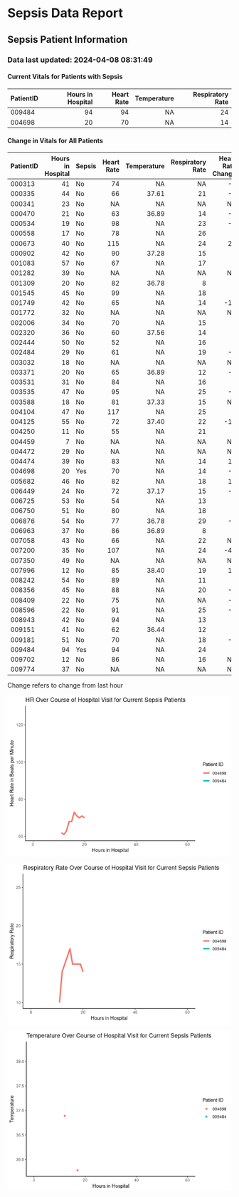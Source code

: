 # Sepsis Data Report


## Sepsis Patient Information

### Data last updated: 2024-04-08 08:31:49

#### Current Vitals for Patients with Sepsis

| PatientID | Hours in Hospital | Heart Rate | Temperature | Respiratory Rate |
|:----------|------------------:|-----------:|------------:|-----------------:|
| 009484    |                94 |         94 |          NA |               24 |
| 004698    |                20 |         70 |          NA |               14 |

#### Change in Vitals for All Patients

| PatientID | Hours in Hospital | Sepsis | Heart Rate | Temperature | Respiratory Rate | Heart Rate Change | Temperature Change | Respiration Rate Change |
|:----------|------------------:|:-------|-----------:|------------:|-----------------:|------------------:|-------------------:|------------------------:|
| 000313    |                41 | No     |         74 |          NA |               NA |                -5 |                 NA |                      NA |
| 000335    |                44 | No     |         66 |       37.61 |               21 |                -8 |                 NA |                       6 |
| 000341    |                23 | No     |         NA |          NA |               NA |                NA |                 NA |                      NA |
| 000470    |                21 | No     |         63 |       36.89 |               14 |                -4 |                 NA |                       4 |
| 000534    |                19 | No     |         98 |          NA |               23 |                -5 |                 NA |                       8 |
| 000558    |                17 | No     |         78 |          NA |               26 |                 3 |                 NA |                       9 |
| 000673    |                40 | No     |        115 |          NA |               24 |                24 |                 NA |                      12 |
| 000902    |                42 | No     |         90 |       37.28 |               15 |                 7 |                 NA |                      -3 |
| 001083    |                57 | No     |         67 |          NA |               17 |                 0 |                 NA |                      -1 |
| 001282    |                39 | No     |         NA |          NA |               NA |                NA |                 NA |                      NA |
| 001309    |                20 | No     |         82 |       36.78 |                8 |                 1 |                 NA |                       1 |
| 001545    |                45 | No     |         99 |          NA |               18 |                 5 |                 NA |                      -5 |
| 001749    |                42 | No     |         65 |          NA |               14 |               -11 |                 NA |                      -4 |
| 001772    |                32 | No     |         NA |          NA |               NA |                NA |                 NA |                      NA |
| 002006    |                34 | No     |         70 |          NA |               15 |                 0 |                 NA |                       0 |
| 002320    |                36 | No     |         60 |       37.56 |               14 |                 0 |                 NA |                       0 |
| 002444    |                50 | No     |         52 |          NA |               16 |                 0 |                 NA |                       3 |
| 002484    |                29 | No     |         61 |          NA |               19 |                -2 |                 NA |                       1 |
| 003032    |                18 | No     |         NA |          NA |               NA |                NA |                 NA |                      NA |
| 003371    |                20 | No     |         65 |       36.89 |               12 |                -4 |                 NA |                      -2 |
| 003531    |                31 | No     |         84 |          NA |               16 |                 0 |                 NA |                      -3 |
| 003535    |                47 | No     |         95 |          NA |               25 |                -5 |                 NA |                      NA |
| 003588    |                18 | No     |         81 |       37.33 |               15 |                NA |                 NA |                      NA |
| 004104    |                47 | No     |        117 |          NA |               25 |                 2 |                 NA |                       1 |
| 004125    |                55 | No     |         72 |       37.40 |               22 |               -10 |                0.1 |                       2 |
| 004250    |                11 | No     |         55 |          NA |               21 |                 3 |                 NA |                       8 |
| 004459    |                 7 | No     |         NA |          NA |               NA |                NA |                 NA |                      NA |
| 004472    |                29 | No     |         NA |          NA |               NA |                NA |                 NA |                      NA |
| 004474    |                39 | No     |         83 |          NA |               14 |                11 |                 NA |                       0 |
| 004698    |                20 | Yes    |         70 |          NA |               14 |                -1 |                 NA |                      -1 |
| 005682    |                46 | No     |         82 |          NA |               18 |                10 |                 NA |                       3 |
| 006449    |                24 | No     |         72 |       37.17 |               15 |                -1 |                 NA |                      -2 |
| 006725    |                53 | No     |         54 |          NA |               13 |                 1 |                 NA |                       0 |
| 006750    |                51 | No     |         80 |          NA |               18 |                 1 |                 NA |                       1 |
| 006876    |                54 | No     |         77 |       36.78 |               29 |                -2 |                 NA |                       1 |
| 006963    |                37 | No     |         86 |       36.89 |                8 |                 3 |                 NA |                      -4 |
| 007058    |                43 | No     |         66 |          NA |               22 |                NA |                 NA |                      NA |
| 007200    |                35 | No     |        107 |          NA |               24 |               -41 |                 NA |                      -2 |
| 007350    |                49 | No     |         NA |          NA |               NA |                NA |                 NA |                      NA |
| 007996    |                12 | No     |         85 |       38.40 |               19 |                10 |                0.0 |                      -2 |
| 008242    |                54 | No     |         89 |          NA |               11 |                 6 |                 NA |                      -1 |
| 008356    |                45 | No     |         88 |          NA |               20 |                -2 |                 NA |                       1 |
| 008409    |                22 | No     |         75 |          NA |               NA |                -6 |                 NA |                      NA |
| 008596    |                22 | No     |         91 |          NA |               25 |                -2 |                 NA |                       1 |
| 008943    |                42 | No     |         94 |          NA |               13 |                 2 |                 NA |                     -15 |
| 009151    |                41 | No     |         62 |       36.44 |               12 |                 0 |                 NA |                      -5 |
| 009181    |                51 | No     |         70 |          NA |               18 |                -1 |                 NA |                      -8 |
| 009484    |                94 | Yes    |         94 |          NA |               24 |                 6 |                 NA |                       1 |
| 009702    |                12 | No     |         86 |          NA |               16 |                NA |                 NA |                      NA |
| 009774    |                37 | No     |         NA |          NA |               NA |                NA |                 NA |                      NA |

Change refers to change from last hour

![](README_files/figure-commonmark/unnamed-chunk-4-1.png)

![](README_files/figure-commonmark/unnamed-chunk-4-2.png)

![](README_files/figure-commonmark/unnamed-chunk-4-3.png)
